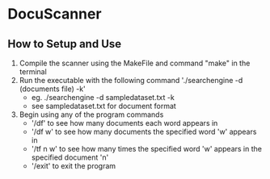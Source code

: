 # DocuScanner
## How to Setup and Use
1. Compile the scanner using the MakeFile and command "make" in the terminal
2. Run the executable with the following command './searchengine -d (documents file) -k'
      -  eg. ./searchengine -d sampledataset.txt -k
      -  see sampledataset.txt for document format
3. Begin using any of the program commands
      - '/df' to see how many documents each word appears in
      - '/df w' to see how many documents the specified word 'w' appears in
      - '/tf n w' to see how many times the specified word 'w' appears in the specified document 'n'
      - '/exit' to exit the program

